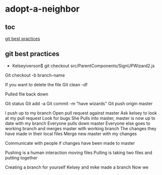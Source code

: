 # adopt-a-neighbor

## toc
[git best practices](#gitBestPractices)


## git best practices <a name="gitBestPractices"></a>

- Kelseyiverson$ git checkout src/ParentComponents/SignUPWizard2.js

Git checkout -b branch-name

If you want to delete the file
Git clean -df

Pulled file back down

Git status
Git add -a
Git commit -m "have wizards"
Git push origin master

I push up to my branch
Open pull request against master
Ask kelsey to look at my pull request
Look for bugs
She Pulls into master, master is now up to date with my branch
Everyone pulls down master
Everyone else goes to working branch and merges master with working branch
The changes they have made in their local files 
Merge new master with my changes 

Communicate with people if changes have been made to master

Pushing is a human interaction moving files
Pulling is taking two files and putting together

Creating a branch for yourself
Kelsey and mike made a branch
Now we



